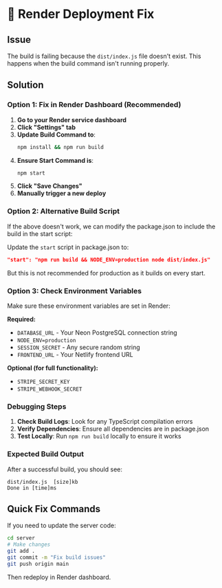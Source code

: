 # 🔧 Render Deployment Fix

## Issue
The build is failing because the `dist/index.js` file doesn't exist. This happens when the build command isn't running properly.

## Solution

### Option 1: Fix in Render Dashboard (Recommended)

1. **Go to your Render service dashboard**
2. **Click "Settings" tab**
3. **Update Build Command to**:
   ```bash
   npm install && npm run build
   ```
4. **Ensure Start Command is**:
   ```bash
   npm start
   ```
5. **Click "Save Changes"**
6. **Manually trigger a new deploy**

### Option 2: Alternative Build Script

If the above doesn't work, we can modify the package.json to include the build in the start script:

Update the `start` script in package.json to:
```json
"start": "npm run build && NODE_ENV=production node dist/index.js"
```

But this is not recommended for production as it builds on every start.

### Option 3: Check Environment Variables

Make sure these environment variables are set in Render:

**Required:**
- `DATABASE_URL` - Your Neon PostgreSQL connection string
- `NODE_ENV=production`
- `SESSION_SECRET` - Any secure random string
- `FRONTEND_URL` - Your Netlify frontend URL

**Optional (for full functionality):**
- `STRIPE_SECRET_KEY`
- `STRIPE_WEBHOOK_SECRET`

### Debugging Steps

1. **Check Build Logs**: Look for any TypeScript compilation errors
2. **Verify Dependencies**: Ensure all dependencies are in package.json
3. **Test Locally**: Run `npm run build` locally to ensure it works

### Expected Build Output

After a successful build, you should see:
```
dist/index.js  [size]kb
Done in [time]ms
```

## Quick Fix Commands

If you need to update the server code:

```bash
cd server
# Make changes
git add .
git commit -m "Fix build issues"
git push origin main
```

Then redeploy in Render dashboard.